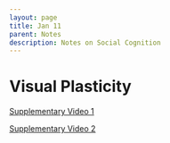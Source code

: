 ```yaml
---
layout: page
title: Jan 11
parent: Notes
description: Notes on Social Cognition
---
```


# Visual Plasticity

[Supplementary Video 1](https://static-content.springer.com/esm/art%3A10.1038%2Fs41591-021-01351-4/MediaObjects/41591_2021_1351_MOESM3_ESM.mp4)

[Supplementary Video 2](https://static-content.springer.com/esm/art%3A10.1038%2Fs41591-021-01351-4/MediaObjects/41591_2021_1351_MOESM4_ESM.mp4)
